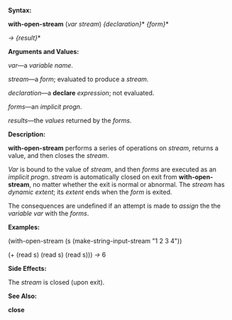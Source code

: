  

**Syntax:** 

**with-open-stream** (*var stream*) *&#123;declaration&#125;*\* *&#123;form&#125;*\* 

*→ &#123;result&#125;*\* 

**Arguments and Values:** 

*var*—a *variable name*. 

*stream*—a *form*; evaluated to produce a *stream*. 

*declaration*—a **declare** *expression*; not evaluated. 

*forms*—an *implicit progn*. 

*results*—the *values* returned by the *forms*. 

**Description:** 

**with-open-stream** performs a series of operations on *stream*, returns a value, and then closes the *stream*. 

*Var* is bound to the value of *stream*, and then *forms* are executed as an *implicit progn*. *stream* is automatically closed on exit from **with-open-stream**, no matter whether the exit is normal or abnormal. The *stream* has *dynamic extent*; its *extent* ends when the *form* is exited. 

The consequences are undefined if an attempt is made to *assign* the the *variable var* with the *forms*. 

**Examples:** 

(with-open-stream (s (make-string-input-stream "1 2 3 4")) 

(+ (read s) (read s) (read s))) *→* 6 



 

 

**Side Effects:** 

The *stream* is closed (upon exit). 

**See Also:** 

**close** 

